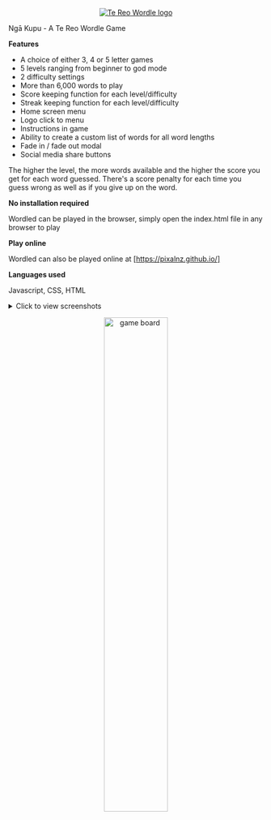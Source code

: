 [<p align="center"><img src="https://github.com/PIXALNZ/pixalnz.github.io/blob/main/assets/img/social/Te%20Reo%20Wordle%20Loago.png" alt="Te Reo Wordle logo"></p>]()
 
Ngā Kupu - A Te Reo Wordle Game

**Features**

- A choice of either 3, 4 or 5 letter games
- 5 levels ranging from beginner to god mode
- 2 difficulty settings
- More than 6,000 words to play
- Score keeping function for each level/difficulty
- Streak keeping function for each level/difficulty
- Home screen menu
- Logo click to menu
- Instructions in game
- Ability to create a custom list of words for all word lengths
- Fade in / fade out modal
- Social media share buttons

The higher the level, the more words available and the higher the score you get for each word guessed. There's a score penalty for each time you guess wrong as well as if you give up on the word.

**No installation required**

Wordled can be played in the browser, simply open the index.html file in any browser to play

**Play online**

Wordled can also be played online at [https://pixalnz.github.io/]

**Languages used**

Javascript, CSS, HTML

<details>
  <summary>Click to view screenshots</summary>
  
  <p align="center"><img src="https://user-images.githubusercontent.com/95859352/152353450-3c0fba45-0341-4902-9e27-23a1c757b2aa.png" alt="menu" style="width:50%"></p>
  <p align="center"><img src="https://user-images.githubusercontent.com/95859352/152353527-08d8ccdc-3fc9-4fac-a391-d0a960e2b0e3.png" alt="dificult mode" style="width:50%"></p>
  <p align="center"><img src="https://user-images.githubusercontent.com/95859352/152353560-169070f7-e5a1-4910-9f9d-d5f2f577767b.png" alt="in game difficulty select" style="width:50%"></p>
  <p align="center"><img src="https://user-images.githubusercontent.com/95859352/152353576-26b10328-ad48-4a62-af6b-524ab6483bcd.png" alt="in game level select" style="width:50%"></p>
  <p align="center"><img src="https://user-images.githubusercontent.com/95859352/152353619-8f52aa36-c5be-4547-8388-80b0fe3ea6d1.png" alt="win screen" style="width:50%"></p>
  <p align="center"><img src="https://user-images.githubusercontent.com/95859352/152353641-5b75aa4f-7aef-47f4-9c70-fbb5fbb29683.png" alt="lost screen" style="width:50%"></p>
  <p align="center"><img src="https://user-images.githubusercontent.com/95859352/152353678-957e89cd-9b39-4670-8cbe-ef79e7c3709d.png" alt="give up screen" style="width:50%"></p>
  <p align="center"><img src="https://user-images.githubusercontent.com/95859352/152353707-22f6603c-46c4-4b20-b570-1bd6a0aaac2a.png" alt="difficulty select" style="width:50%"></p>
  <p align="center"><img src="https://user-images.githubusercontent.com/95859352/152353727-ca94dcb1-97ae-4ec5-8bd7-f2927015693a.png" alt="help game" style="width:50%"></p>
  <p align="center"><img src="https://user-images.githubusercontent.com/95859352/152353749-85167c57-bacb-4ba1-991b-24d2cf3d597b.png" alt="help options" style="width:50%"></p>
  <p align="center"><img src="https://user-images.githubusercontent.com/95859352/152353776-aeed8993-6e8d-407f-8656-4c2bc0171c39.png" alt="level select" style="width:50%"></p>
  <p align="center"><img src="https://user-images.githubusercontent.com/95859352/152353797-9ec46bcf-9392-4956-be80-6156980fe541.png" alt="score easy" style="width:50%"></p>
  <p align="center><img src="https://user-images.githubusercontent.com/95859352/152353831-3153054f-f85b-48af-97a6-b4fc5cef132b.png" alt="streak easy" style="width:50%"></p>
</details>

<p align="center"><img src="https://user-images.githubusercontent.com/95859352/152353492-a706e77f-9a7e-4d09-8a43-8a5c1470e7f3.png" alt="game board" style="width:50%"></p>
